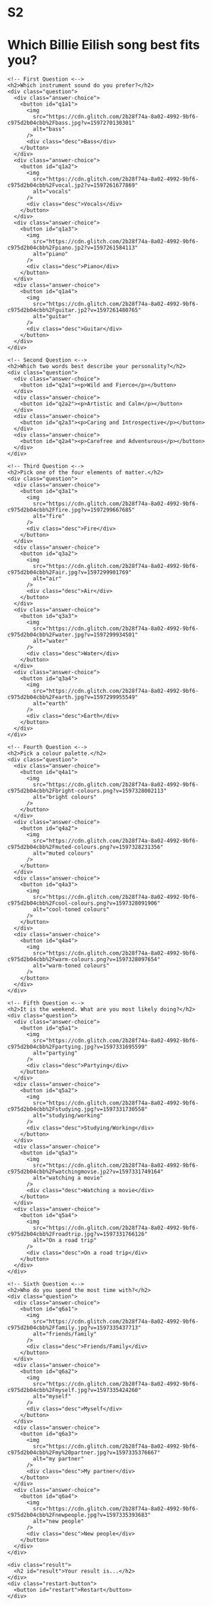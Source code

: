 # S2<!DOCTYPE html>
<html lang="en">
  <head>
    <title>Billie Eilish Song Quiz</title>
    <meta charset="utf-8" />
    <meta http-equiv="X-UA-Compatible" content="IE=edge" />
    <meta name="viewport" content="width=device-width, initial-scale=1" />
    <link rel="stylesheet" href="/style.css" />
    <script src="/script.js" defer></script>
    <style>
      @import url("https://fonts.googleapis.com/css2?family=Questrial&display=swap");
    </style>
  </head>
  <body>
    <h1>Which Billie Eilish song best fits you?</h1>

    <!-- First Question <-->
    <h2>Which instrument sound do you prefer?</h2>
    <div class="question">
      <div class="answer-choice">
        <button id="q1a1">
          <img
            src="https://cdn.glitch.com/2b28f74a-8a02-4992-9bf6-c975d2b04cbb%2Fbass.jpg?v=1597270130301"
            alt="bass"
          />
          <div class="desc">Bass</div>
        </button>
      </div>
      <div class="answer-choice">
        <button id="q1a2">
          <img
            src="https://cdn.glitch.com/2b28f74a-8a02-4992-9bf6-c975d2b04cbb%2Fvocal.jp2?v=1597261677869"
            alt="vocals"
          />
          <div class="desc">Vocals</div>
        </button>
      </div>
      <div class="answer-choice">
        <button id="q1a3">
          <img
            src="https://cdn.glitch.com/2b28f74a-8a02-4992-9bf6-c975d2b04cbb%2Fpiano.jp2?v=1597261584113"
            alt="piano"
          />
          <div class="desc">Piano</div>
        </button>
      </div>
      <div class="answer-choice">
        <button id="q1a4">
          <img
            src="https://cdn.glitch.com/2b28f74a-8a02-4992-9bf6-c975d2b04cbb%2Fguitar.jp2?v=1597261480765"
            alt="guitar"
          />
          <div class="desc">Guitar</div>
        </button>
      </div>
    </div>

    <!-- Second Question <-->
    <h2>Which two words best describe your personality?</h2>
    <div class="question">
      <div class="answer-choice">
        <button id="q2a1"><p>Wild and Fierce</p></button>
      </div>
      <div class="answer-choice">
        <button id="q2a2"><p>Artistic and Calm</p></button>
      </div>
      <div class="answer-choice">
        <button id="q2a3"><p>Caring and Introspective</p></button>
      </div>
      <div class="answer-choice">
        <button id="q2a4"><p>Carefree and Adventurous</p></button>
      </div>
    </div>

    <!-- Third Question <-->
    <h2>Pick one of the four elements of matter.</h2>
    <div class="question">
      <div class="answer-choice">
        <button id="q3a1">
          <img
            src="https://cdn.glitch.com/2b28f74a-8a02-4992-9bf6-c975d2b04cbb%2Ffire.jpg?v=1597299667685"
            alt="fire"
          />
          <div class="desc">Fire</div>
        </button>
      </div>
      <div class="answer-choice">
        <button id="q3a2">
          <img
            src="https://cdn.glitch.com/2b28f74a-8a02-4992-9bf6-c975d2b04cbb%2Fair.jpg?v=1597299901769"
            alt="air"
          />
          <div class="desc">Air</div>
        </button>
      </div>
      <div class="answer-choice">
        <button id="q3a3">
          <img
            src="https://cdn.glitch.com/2b28f74a-8a02-4992-9bf6-c975d2b04cbb%2Fwater.jpg?v=1597299934501"
            alt="water"
          />
          <div class="desc">Water</div>
        </button>
      </div>
      <div class="answer-choice">
        <button id="q3a4">
          <img
            src="https://cdn.glitch.com/2b28f74a-8a02-4992-9bf6-c975d2b04cbb%2Fearth.jpg?v=1597299955549"
            alt="earth"
          />
          <div class="desc">Earth</div>
        </button>
      </div>
    </div>

    <!-- Fourth Question <-->
    <h2>Pick a colour palette.</h2>
    <div class="question">
      <div class="answer-choice">
        <button id="q4a1">
          <img
            src="https://cdn.glitch.com/2b28f74a-8a02-4992-9bf6-c975d2b04cbb%2Fbright-colours.png?v=1597328002113"
            alt="bright colours"
          />
        </button>
      </div>
      <div class="answer-choice">
        <button id="q4a2">
          <img
            src="https://cdn.glitch.com/2b28f74a-8a02-4992-9bf6-c975d2b04cbb%2Fmuted-colours.png?v=1597328231356"
            alt="muted colours"
          />
        </button>
      </div>
      <div class="answer-choice">
        <button id="q4a3">
          <img
            src="https://cdn.glitch.com/2b28f74a-8a02-4992-9bf6-c975d2b04cbb%2Fcool-colours.png?v=1597328091906"
            alt="cool-toned colours"
          />
        </button>
      </div>
      <div class="answer-choice">
        <button id="q4a4">
          <img
            src="https://cdn.glitch.com/2b28f74a-8a02-4992-9bf6-c975d2b04cbb%2Fwarm-colours.png?v=1597328097654"
            alt="warm-toned colours"
          />
        </button>
      </div>
    </div>

    <!-- Fifth Question <-->
    <h2>It is the weekend. What are you most likely doing?</h2>
    <div class="question">
      <div class="answer-choice">
        <button id="q5a1">
          <img
            src="https://cdn.glitch.com/2b28f74a-8a02-4992-9bf6-c975d2b04cbb%2Fpartying.jpg?v=1597331695599"
            alt="partying"
          />
          <div class="desc">Partying</div>
        </button>
      </div>
      <div class="answer-choice">
        <button id="q5a2">
          <img
            src="https://cdn.glitch.com/2b28f74a-8a02-4992-9bf6-c975d2b04cbb%2Fstudying.jpg?v=1597331730558"
            alt="studying/working"
          />
          <div class="desc">Studying/Working</div>
        </button>
      </div>
      <div class="answer-choice">
        <button id="q5a3">
          <img
            src="https://cdn.glitch.com/2b28f74a-8a02-4992-9bf6-c975d2b04cbb%2Fwatchingmovie.jp2?v=1597331749164"
            alt="watching a movie"
          />
          <div class="desc">Watching a movie</div>
        </button>
      </div>
      <div class="answer-choice">
        <button id="q5a4">
          <img
            src="https://cdn.glitch.com/2b28f74a-8a02-4992-9bf6-c975d2b04cbb%2Froadtrip.jpg?v=1597331766126"
            alt="On a road trip"
          />
          <div class="desc">On a road trip</div>
        </button>
      </div>
    </div>

    <!-- Sixth Question <-->
    <h2>Who do you spend the most time with?</h2>
    <div class="question">
      <div class="answer-choice">
        <button id="q6a1">
          <img
            src="https://cdn.glitch.com/2b28f74a-8a02-4992-9bf6-c975d2b04cbb%2Ffamily.jpg?v=1597335437713"
            alt="friends/family"
          />
          <div class="desc">Friends/Family</div>
        </button>
      </div>
      <div class="answer-choice">
        <button id="q6a2">
          <img
            src="https://cdn.glitch.com/2b28f74a-8a02-4992-9bf6-c975d2b04cbb%2Fmyself.jpg?v=1597335424260"
            alt="myself"
          />
          <div class="desc">Myself</div>
        </button>
      </div>
      <div class="answer-choice">
        <button id="q6a3">
          <img
            src="https://cdn.glitch.com/2b28f74a-8a02-4992-9bf6-c975d2b04cbb%2Fmy%20partner.jpg?v=1597335376667"
            alt="my partner"
          />
          <div class="desc">My partner</div>
        </button>
      </div>
      <div class="answer-choice">
        <button id="q6a4">
          <img
            src="https://cdn.glitch.com/2b28f74a-8a02-4992-9bf6-c975d2b04cbb%2Fnewpeople.jpg?v=1597335393683"
            alt="new people"
          />
          <div class="desc">New people</div>
        </button>
      </div>
    </div>

    <div class="result">
      <h2 id="result">Your result is...</h2>
    </div>
    <div class="restart-button">
      <button id="restart">Restart</button>
    </div>
  </body>
</html>
